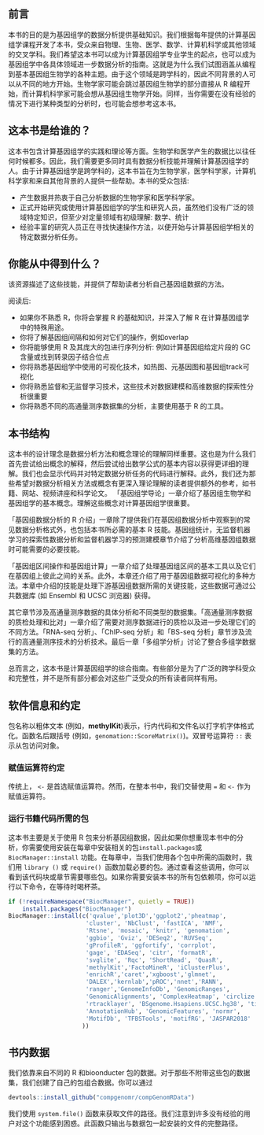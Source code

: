 ## 前言

本书的目的是为基因组学的数据分析提供基础知识。我们根据每年提供的计算基因组学课程开发了本书，受众来自物理、生物、医学、数学、计算机科学或其他领域的交叉学科。我们希望这本书可以成为计算基因组学专业学生的起点，也可以成为基因组学中各具体领域进一步数据分析的指南。这就是为什么我们试图涵盖从编程到基本基因组生物学的各种主题。由于这个领域是跨学科的，因此不同背景的人可以从不同的地方开始。生物学家可能会跳过基因组生物学的部分直接从 R 编程开始，而计算机科学家可能会想从基因组生物学开始。同样，当你需要在没有经验的情况下进行某种类型的分析时，也可能会想参考这本书。

## 这本书是给谁的？

这本书包含计算基因组学的实践和理论等方面。生物学和医学产生的数据比以往任何时候都多。因此，我们需要更多同时具有数据分析技能并理解计算基因组学的人。由于计算基因组学是跨学科的，这本书旨在为生物学家，医学科学家，计算机科学家和来自其他背景的人提供一些帮助。本书的受众包括:

- 产生数据并热衷于自己分析数据的生物学家和医学科学家。
- 正式开始研究或使用计算基因组学的学生和研究人员，虽然他们没有广泛的领域特定知识，但至少对定量领域有初级理解: 数学、统计
- 经验丰富的研究人员正在寻找快速操作方法，以便开始与计算基因组学相关的特定数据分析任务。

## 你能从中得到什么？

该资源描述了这些技能，并提供了帮助读者分析自己基因组数据的方法。

阅读后:
- 如果你不熟悉 R，你将会掌握 R 的基础知识，并深入了解 R 在计算基因组学中的特殊用途。
- 你将了解基因组间隔和如何对它们的操作，例如overlap
- 你将能够使用 R 及其庞大的包进行序列分析: 例如计算基因组给定片段的 GC 含量或找到转录因子结合位点
- 你将熟悉基因组学中使用的可视化技术，如热图、元基因图和基因组track可视化
- 你将熟悉监督和无监督学习技术，这些技术对数据建模和高维数据的探索性分析很重要
- 你将熟悉不同的高通量测序数据集的分析，主要使用基于 R 的工具。

## 本书结构

这本书的设计理念是数据分析方法和概念理论的理解同样重要。这也是为什么我们首先尝试给出概念的解释，然后尝试给出数学公式的基本内容以获得更详细的理解。我们也会显示代码并对特定数据分析任务的代码进行解释。此外，我们还为那些希望对数据分析相关方法或概念有更深入理论理解的读者提供额外的参考，如书籍、网站、视频讲座和科学论文。
「基因组学导论」一章介绍了基因组生物学和基因组学的基本概念。理解这些概念对计算基因组学很重要。

「基因组数据分析的 R 介绍」一章除了提供我们在基因组数据分析中观察到的常见数据分析格式外，也包括本书所必需的基本 R 技能。基因组统计，无监督机器学习的探索性数据分析和监督机器学习的预测建模章节介绍了分析高维基因组数据时可能需要的必要技能。

「基因组区间操作和基因组计算」一章介绍了处理基因组区间的基本工具以及它们在基因组上彼此之间的关系。此外，本章还介绍了用于基因组数据可视化的多种方法。本章中介绍的技能是处理下游基因组数据所需的关键技能，这些数据可通过公共数据库 (如 Ensembl 和 UCSC 浏览器) 获得。

其它章节涉及高通量测序数据的具体分析和不同类型的数据集。「高通量测序数据的质检处理和比对」一章介绍了需要对测序数据进行的质检以及进一步处理它们的不同方法。「RNA-seq 分析」、「ChIP-seq 分析」和「BS-seq 分析」章节涉及流行的高通量测序技术的分析技术。最后一章「多组学分析」讨论了整合多组学数据集的方法。

总而言之，这本书是计算基因组学的综合指南。有些部分是为了广泛的跨学科受众和完整性，并不是所有部分都会对这些广泛受众的所有读者同样有用。

## 软件信息和约定

包名称以粗体文本 (例如，**methylKit**)表示，行内代码和文件名以打字机字体格式化。函数名后跟括号 (例如，`genomation::ScoreMatrix()`)。双冒号运算符 `::` 表示从包访问对象。

### 赋值运算符约定

传统上， `<-` 是首选赋值运算符。然而，在整本书中，我们交替使用 `=` 和 `<-` 作为赋值运算符。

### 运行书籍代码所需的包

这本书主要是关于使用 R 包来分析基因组数据，因此如果你想重现本书中的分析，你需要使用安装在每章中安装相关的包`install.packages`或 `BiocManager::install` 功能。在每章中，当我们使用各个包中所需的函数时，我们用 `library ()` 或 `require() `函数加载必要的包。通过查看这些调用，你可以看到该代码块或章节需要哪些包。如果你需要安装本书的所有包依赖项，你可以运行以下命令，在等待时喝杯茶。

```r
if (!requireNamespace("BiocManager", quietly = TRUE))
    install.packages("BiocManager")
BiocManager::install(c('qvalue','plot3D','ggplot2','pheatmap',
                      'cluster', 'NbClust', 'fastICA', 'NMF',
                      'Rtsne', 'mosaic', 'knitr', 'genomation',
                      'ggbio', 'Gviz', 'DESeq2', 'RUVSeq',
                      'gProfileR', 'ggfortify', 'corrplot',
                      'gage', 'EDASeq', 'citr', 'formatR',
                      'svglite', 'Rqc', 'ShortRead', 'QuasR',
                      'methylKit','FactoMineR', 'iClusterPlus',
                      'enrichR','caret','xgboost','glmnet',
                      'DALEX','kernlab','pROC','nnet','RANN',
                      'ranger','GenomeInfoDb', 'GenomicRanges',
                      'GenomicAlignments', 'ComplexHeatmap', 'circlize', 
                      'rtracklayer', 'BSgenome.Hsapiens.UCSC.hg38', 'tidyr',
                      'AnnotationHub', 'GenomicFeatures', 'normr',
                      'MotifDb', 'TFBSTools', 'motifRG', 'JASPAR2018'
                     ))
```

## 书内数据

我们依靠来自不同的 R 和bioonducter 包的数据。对于那些不附带这些包的数据集，我们创建了自己的包组合数据。你可以通过

```r
devtools::install_github("compgenomr/compGenomRData")
```

我们使用 `system.file()` 函数来获取文件的路径。我们注意到许多没有经验的用户对这个功能感到困惑。此函数只输出与数据包一起安装的文件的完整路径。

